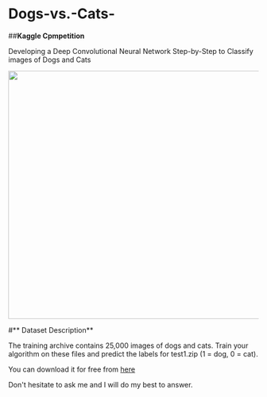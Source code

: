 # Dogs-vs.-Cats-
##**Kaggle Cpmpetition**

Developing a Deep Convolutional Neural Network Step-by-Step to Classify images of Dogs and Cats


<p align="center"><img src="https://user-images.githubusercontent.com/82754493/212746845-21094517-c1b8-4336-9130-47513108ec35.png" width="700" height="500"></p>


#** Dataset Description**

The training archive contains 25,000 images of dogs and cats. Train your algorithm on these files and predict the labels for test1.zip (1 = dog, 0 = cat).

You can download it for free from <a href="https://www.kaggle.com/c/dogs-vs-cats/data"> here</a>

Don't hesitate to ask me and I will do my best to answer.
